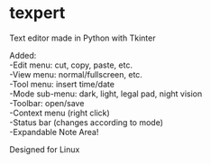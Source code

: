 # texpert  
Text editor made in Python with Tkinter  
 

Added:  
 -Edit menu: cut, copy, paste, etc.  
 -View menu: normal/fullscreen, etc.         
 -Tool menu: insert time/date  
 -Mode sub-menu: dark, light, legal pad, night vision    
 -Toolbar: open/save  
 -Context menu (right click)  
 -Status bar (changes according to mode)  
 -Expandable Note Area!
 
 
 Designed for Linux  
 
